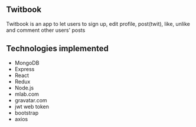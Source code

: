 Twitbook
-
Twitbook is an app to let users to sign up, edit profile, post(twit), like, unlike and comment other users' posts

Technologies implemented
-
- MongoDB
- Express
- React
- Redux
- Node.js
- mlab.com
- gravatar.com
- jwt web token
- bootstrap
- axios
